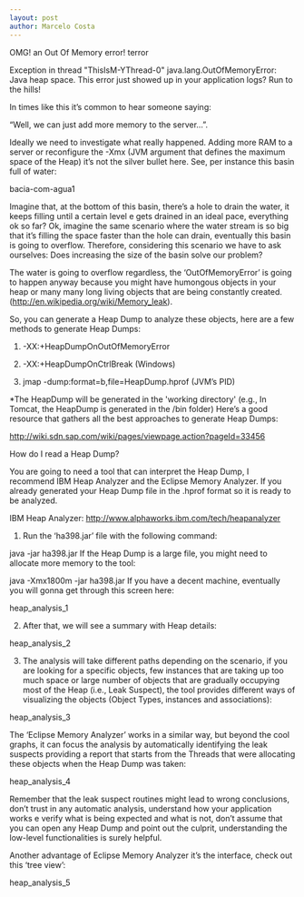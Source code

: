 ```yaml
---
layout: post
author: Marcelo Costa
---
```

OMG! an Out Of Memory error! terror

Exception in thread "ThisIsM-YThread-0" java.lang.OutOfMemoryError: Java heap space.
This error just showed up in your application logs? Run to the hills!

In times like this it’s common to hear someone saying:

“Well, we can just add more memory to the server…”.

Ideally we need to investigate what really happened. Adding more RAM to a server or reconfigure the -Xmx (JVM argument that defines the maximum space of the Heap) it’s not the silver bullet here. See, per instance this basin full of water:

bacia-com-agua1

Imagine that, at the bottom of this basin, there’s a hole to drain the water, it keeps filling until a certain level e gets drained in an ideal pace, everything ok so far? Ok, imagine the same scenario where the water stream is so big that it’s filling the space faster than the hole can drain, eventually this basin is going to overflow. Therefore, considering this scenario we have to ask ourselves: Does increasing the size of the basin solve our problem?

The water is going to overflow regardless, the ‘OutOfMemoryError’ is going to happen anyway because you might have humongous objects in your heap or many many long living objects that are being constantly created.(http://en.wikipedia.org/wiki/Memory_leak).

So, you can generate a Heap Dump to analyze these objects, here are a few methods to generate Heap Dumps:

1) -XX:+HeapDumpOnOutOfMemoryError

2) -XX:+HeapDumpOnCtrlBreak                                                              (Windows)

3) jmap -dump:format=b,file=HeapDump.hprof <pid>                (JVM’s PID)

*The HeapDump will be generated in the 'working directory'
(e.g., In Tomcat, the HeapDump is generated in the /bin folder)
Here’s a good resource that gathers all the best approaches to generate Heap Dumps:

http://wiki.sdn.sap.com/wiki/pages/viewpage.action?pageId=33456

How do I read a Heap Dump?

You are going to need a tool that can interpret the Heap Dump, I recommend IBM Heap Analyzer and the Eclipse Memory Analyzer. If you already generated your Heap Dump file in the .hprof format so it is ready to be analyzed.

IBM Heap Analyzer: http://www.alphaworks.ibm.com/tech/heapanalyzer

1) Run the ‘ha398.jar’ file with the following command:

java -jar ha398.jar
If the Heap Dump is a large file, you might need to allocate more memory to the tool:

java -Xmx1800m -jar ha398.jar
If you have a decent machine, eventually you will gonna get through this screen here:

heap_analysis_1

2) After that, we will see a summary with Heap details:

heap_analysis_2

3) The analysis will take different paths depending on the scenario, if you are looking for a specific objects, few instances that are taking up too much space or large number of objects that are gradually occupying most of the Heap (i.e., Leak Suspect), the tool provides different ways of visualizing the objects (Object Types, instances and associations):

heap_analysis_3

The ‘Eclipse Memory Analyzer’ works in a similar way, but beyond the cool graphs, it can focus the analysis by automatically identifying the leak suspects providing a report that starts from the Threads that were allocating these objects when the Heap Dump was taken:

heap_analysis_4

Remember that the leak suspect routines might lead to wrong conclusions, don’t trust in any automatic analysis, understand how your application works e verify what is being expected and what is not, don’t assume that you can open any Heap Dump and point out the culprit, understanding the low-level functionalities is surely helpful.

Another advantage of Eclipse Memory Analyzer it’s the interface, check out this ‘tree view’:

heap_analysis_5
